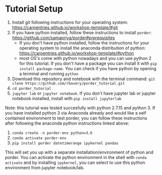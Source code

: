 # Tutorial Setup
1. Install git following instructions for your operating system: https://carpentries.github.io/workshop-template/#git
2. If you have python installed, follow these instructions to install `porder`: https://github.com/samapriya/porder#prerequisites
    - If you don't have python installed, follow the instructions for your operating system to install the anaconda distribution of python: https://carpentries.github.io/workshop-template/#python
    - most OS's come with python nowadays and you can use python 2 for this tutorial. If you don't have a package you can install it with `pip install package-name`. You can check if you have python by opening a terminal and running `python`
3. Download this repository and notebook with the terminal command: `git clone https://github.com/rbavery/porder_tutorial.git`
4. `cd porder_tutorial`
5. `jupyter lab` or `jupyter notebook`. If you don't have jupyter lab or jupyter notebook installed, install with `pip install jupyterlab`


Note: this tutorial was tested succesfully with python 2.7.15 and python 3. If you have installed python 3 via Anaconda already and would like a self contained environment to test porder, you can follow these instructions after following the anaconda python instructions linked above:

1. `conda create -n porder-env python=3.6` 
2. `conda activate porder-env`
3. `pip install porder datetimerange ipykernel pandas`

This will set you up with a separate installation/environment of python and porder. You can activate the python environment in the shell with `conda activate` and by installing `ipykernel`, you can select to use this python environment from jupyter notebook/lab.

